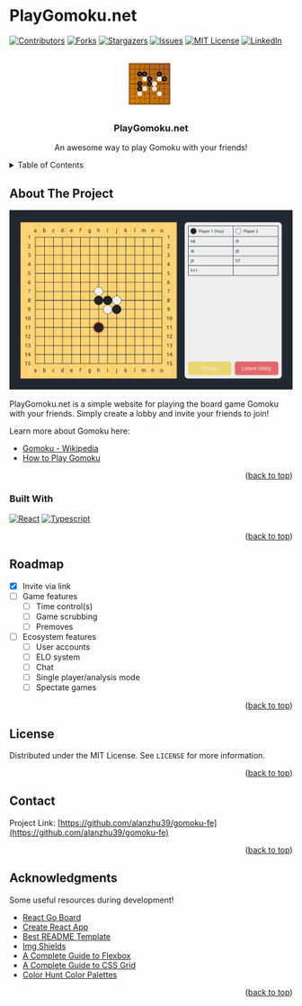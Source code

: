 <a name="readme-top"></a>

# PlayGomoku.net

<!-- PROJECT SHIELDS -->
<!--
*** I'm using markdown "reference style" links for readability.
*** Reference links are enclosed in brackets [ ] instead of parentheses ( ).
*** See the bottom of this document for the declaration of the reference variables
*** for contributors-url, forks-url, etc. This is an optional, concise syntax you may use.
*** https://www.markdownguide.org/basic-syntax/#reference-style-links
-->

[![Contributors][contributors-shield]][contributors-url]
[![Forks][forks-shield]][forks-url]
[![Stargazers][stars-shield]][stars-url]
[![Issues][issues-shield]][issues-url]
[![MIT License][license-shield]][license-url]
[![LinkedIn][linkedin-shield]][linkedin-url]

<!-- PROJECT LOGO -->
<br />
<div align="center">
  <a href="https://github.com/alanzhu39/rust-gomoku">
    <img src="images/logo.svg" alt="Logo" width="80" height="80">
  </a>

  <h3 align="center">PlayGomoku.net</h3>

  <p align="center">
    An awesome way to play Gomoku with your friends!
  </p>
</div>

<!-- TABLE OF CONTENTS -->
<details>
  <summary>Table of Contents</summary>
  <ol>
    <li>
      <a href="#about-the-project">About The Project</a>
      <ul>
        <li><a href="#built-with">Built With</a></li>
      </ul>
    </li>
    <!-- <li><a href="#usage">Usage</a></li> -->
    <li><a href="#roadmap">Roadmap</a></li>
    <li><a href="#license">License</a></li>
    <li><a href="#contact">Contact</a></li>
    <li><a href="#acknowledgments">Acknowledgments</a></li>
  </ol>
</details>

<!-- ABOUT THE PROJECT -->

## About The Project

[![PlayGomoku.net Screen Shot][product-screenshot]](https://www.playgomoku.net)

PlayGomoku.net is a simple website for playing the board game Gomoku with your friends. Simply create a lobby and invite your friends to join!

Learn more about Gomoku here:

- [Gomoku - Wikipedia](https://en.wikipedia.org/wiki/Gomoku)
- [How to Play Gomoku](https://www.wikihow.com/Play-Gomoku)

<p align="right">(<a href="#readme-top">back to top</a>)</p>

### Built With

[![React][react.js]][react-url]
[![Typescript][typescript]][react-url]

<p align="right">(<a href="#readme-top">back to top</a>)</p>

<!-- USAGE EXAMPLES -->

<!-- ## Usage

Use this space to show useful examples of how a project can be used. Additional screenshots, code examples and demos work well in this space. You may also link to more resources.

_For more examples, please refer to the [Documentation](https://example.com)_

<p align="right">(<a href="#readme-top">back to top</a>)</p> -->

<!-- ROADMAP -->

## Roadmap

- [x] Invite via link
- [ ] Game features
  - [ ] Time control(s)
  - [ ] Game scrubbing
  - [ ] Premoves
- [ ] Ecosystem features
  - [ ] User accounts
  - [ ] ELO system
  - [ ] Chat
  - [ ] Single player/analysis mode
  - [ ] Spectate games

<p align="right">(<a href="#readme-top">back to top</a>)</p>

<!-- LICENSE -->

## License

Distributed under the MIT License. See `LICENSE` for more information.

<p align="right">(<a href="#readme-top">back to top</a>)</p>

<!-- CONTACT -->

## Contact

Project Link: [https://github.com/alanzhu39/gomoku-fe](https://github.com/alanzhu39/gomoku-fe)

<p align="right">(<a href="#readme-top">back to top</a>)</p>

<!-- ACKNOWLEDGMENTS -->

## Acknowledgments

Some useful resources during development!

- [React Go Board](https://github.com/cjlarose/react-go)
- [Create React App](https://github.com/facebook/create-react-app)
- [Best README Template](https://github.com/othneildrew/Best-README-Template)
- [Img Shields](https://shields.io)
- [A Complete Guide to Flexbox](https://css-tricks.com/snippets/css/a-guide-to-flexbox/)
- [A Complete Guide to CSS Grid](https://css-tricks.com/snippets/css/complete-guide-grid/)
- [Color Hunt Color Palettes](https://colorhunt.co/)

<p align="right">(<a href="#readme-top">back to top</a>)</p>

<!-- MARKDOWN LINKS & IMAGES -->
<!-- https://www.markdownguide.org/basic-syntax/#reference-style-links -->

[contributors-shield]: https://img.shields.io/github/contributors/alanzhu39/gomoku-fe.svg?style=for-the-badge
[contributors-url]: https://github.com/alanzhu39/gomoku-fe/graphs/contributors
[forks-shield]: https://img.shields.io/github/forks/alanzhu39/gomoku-fe.svg?style=for-the-badge
[forks-url]: https://github.com/alanzhu39/gomoku-fe/network/members
[stars-shield]: https://img.shields.io/github/stars/alanzhu39/gomoku-fe.svg?style=for-the-badge
[stars-url]: https://github.com/alanzhu39/gomoku-fe/stargazers
[issues-shield]: https://img.shields.io/github/issues/alanzhu39/gomoku-fe.svg?style=for-the-badge
[issues-url]: https://github.com/alanzhu39/gomoku-fe/issues
[license-shield]: https://img.shields.io/github/license/alanzhu39/gomoku-fe.svg?style=for-the-badge
[license-url]: https://github.com/alanzhu39/gomoku-fe/blob/master/LICENSE
[linkedin-shield]: https://img.shields.io/badge/-LinkedIn-black.svg?style=for-the-badge&logo=linkedin&colorB=555
[linkedin-url]: https://www.linkedin.com/in/alan-z-55b308138/
[product-screenshot]: images/screenshot.png
[react.js]: https://img.shields.io/badge/React-20232A?style=for-the-badge&logo=react&logoColor=61DAFB
[react-url]: https://reactjs.org/
[typescript]: https://shields.io/badge/TypeScript-3178C6?logo=TypeScript&logoColor=FFF&style=for-the-badge
[typescript-url]: https://reactjs.org/
